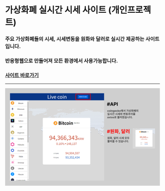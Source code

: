 # 가상화폐 실시간 시세 사이트 (개인프로젝트)

### 주요 가상화폐들의 시세, 시세변동을 원화와 달러로 실시간 제공하는 사이트입니다.
### 반응형웹으로 만들어져 모든 환경에서 사용가능합니다.

### [사이트 바로가기](https://livecoin.vercel.app/)

----

![smartCalendar](https://github.com/tjghwns93/images/blob/main/livecoin-2.png?raw=true)
